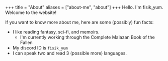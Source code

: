 +++
title = "About"
aliases = ["about-me", "about"]
+++
Hello. I'm fisik_yum. Welcome to the website!

If you want to know more about me, here are some (possibly) fun facts:
- I like reading fantasy, sci-fi, and memoirs.
    - I'm currently working through the Complete Malazan Book of the Fallen
- My discord ID is `fisik_yum`
- I can speak two and read 3 (possible more) languages.

